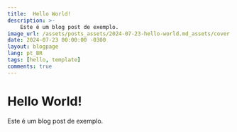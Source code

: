 ```yaml
---
title:  Hello World!
description: >-
    Este é um blog post de exemplo.
image_url: /assets/posts_assets/2024-07-23-hello-world.md_assets/cover.jpg
date: 2024-07-23 00:00:00 -0300
layout: blogpage
lang: pt_BR
tags: [hello, template]
comments: true
---
```


# Hello World!

Este é um blog post de exemplo.
